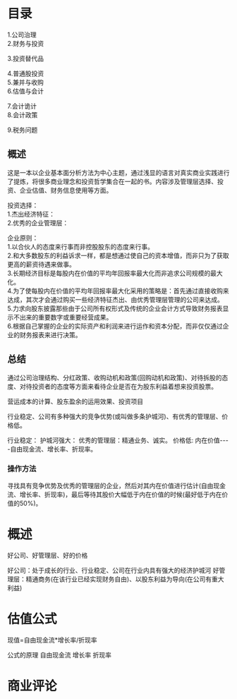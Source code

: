 # 目录
1.公司治理     
2.财务与投资       

3.投资替代品

4.普通股投资      
5.兼并与收购  
6.估值与会计    

7.会计诡计     
8.会计政策  

9.税务问题   

## 概述
这是一本以企业基本面分析方法为中心主题，通过浅显的语言对真实商业实践进行了提炼，将很多商业理念和投资哲学集合在一起的书。内容涉及管理层选择、投资、企业估值、财务信息使用等方面。


投资选择：    
1.杰出经济特征：      
2.优秀的企业管理层：       

企业原则：      
1.以合伙人的态度来行事而非控股股东的态度来行事。    
2.和大多数股东的利益诉求一样，都是想通过使自己的资本增值，而非只为了获取更高的薪资待遇来做事。    
3.长期经济目标是每股内在价值的平均年回报率最大化而非追求公司规模的最大化。    
4.为了使每股内在价值的平均年回报率最大化采用的策略是：首先通过直接收购来达成，其次才会通过购买一些经济特征杰出、由优秀管理层管理的公司来达成。    
5.力求向股东披露那些由于公司所有权形式及传统的企业会计方式导致财务报表显示不出来的重要数字或重要经营成果。    
6.根据自己掌握的企业的实际资产和利润来进行运作和资本分配，而非仅仅通过企业的财务报表来进行决策。      

## 总结
通过公司治理结构、分红政策、收购动机和政策(回购动机和政策)、对待拆股的态度、对待投资者的态度等方面来看待企业是否在为股东利益着想来投资股票。

营运成本的计算、股东盈余的运用效果、投资项目

行业稳定、公司有多种强大的竞争优势(或叫做多条护城河)、有优秀的管理层、价格低。

行业稳定：
护城河强大：
优秀的管理层：精通业务、诚实。
价格低: 内在价值----自由现金流、增长率、折现率。

### 操作方法
寻找具有竞争优势及优秀的管理层的企业，然后对其内在价值进行估计(自由现金流、增长率、折现率)，最后等待其股价大幅低于内在价值的时候(最好低于内在价值的50%)。

# 概述
好公司、好管理层、好的价格

好公司：处于成长的行业、行业稳定、公司在行业内具有强大的经济护城河
好管理层：精通商务(在该行业已经实现财务自由)、以股东利益为导向(在公司有重大利益)

# 估值公式
现值=自由现金流*增长率/折现率

公式的原理
自由现金流
增长率
折现率

# 商业评论
